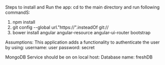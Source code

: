 
Steps to install and Run the app:
cd to the main directory and run following commandS:
1. npm install
2. git config --global url."https://".insteadOf git://
3. bower install angular angular-resource angular-ui-router bootstrap


Assumptions:
This application adds a functionality to authenticate the user by using:
username: user
password: secret
<This has been hard coded for now>
<Also I am not maintaining any cookies or session for now>

MongoDB Service should be on on local host:
Database name: freshDB

